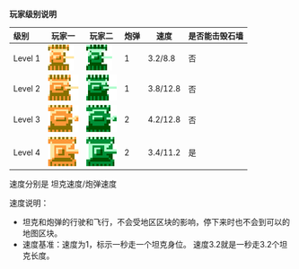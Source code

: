 **玩家级别说明**

|  级别   | 玩家一  | 玩家二 | 炮弹 | 速度 | 是否能击毁石墙 |
|  :---- | ----  | ----  | ----  |----  |----  |
|  Level 1   | ![](player11.png)  | ![](player21.png) | 1 | 3.2/8.8 | 否 |
|  Level 2   | ![](player12.png)  | ![](player22.png) | 1 | 3.8/12.8 | 否 |
|  Level 3   | ![](player13.png)  | ![](player23.png) | 2 | 4.2/12.8 | 否 |
|  Level 4   | ![](player14.png)  | ![](player24.png) | 2 | 3.4/11.2 | 是 |

速度分别是 坦克速度/炮弹速度

速度说明：

* 坦克和炮弹的行驶和飞行，不会受地区区块的影响，停下来时也不会到可以的地图区块。
* 速度基准：速度为1，标示一秒走一个坦克身位。 速度3.2就是一秒走3.2个坦克长度。

